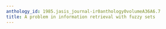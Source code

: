 ```yaml
---
anthology_id: 1985.jasis_journal-ir0anthology0volumeA36A6.7
title: A problem in information retrieval with fuzzy sets
---
```


